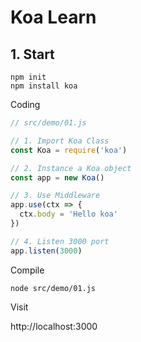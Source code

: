 # Koa Learn

## 1. Start

```
npm init
npm install koa
```

Coding

```javascript
// src/demo/01.js

// 1. Import Koa Class
const Koa = require('koa')

// 2. Instance a Koa object
const app = new Koa()

// 3. Use Middleware
app.use(ctx => {
  ctx.body = 'Hello koa'
})

// 4. Listen 3000 port
app.listen(3000)
```

Compile
```
node src/demo/01.js
```

Visit

http://localhost:3000



